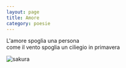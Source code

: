 ```yaml
---
layout: page
title: Amore
category: poesie
---
```


L'amore spoglia una persona  
come il vento spoglia un ciliegio in primavera  

![sakura](assets/img/sakura.png)
